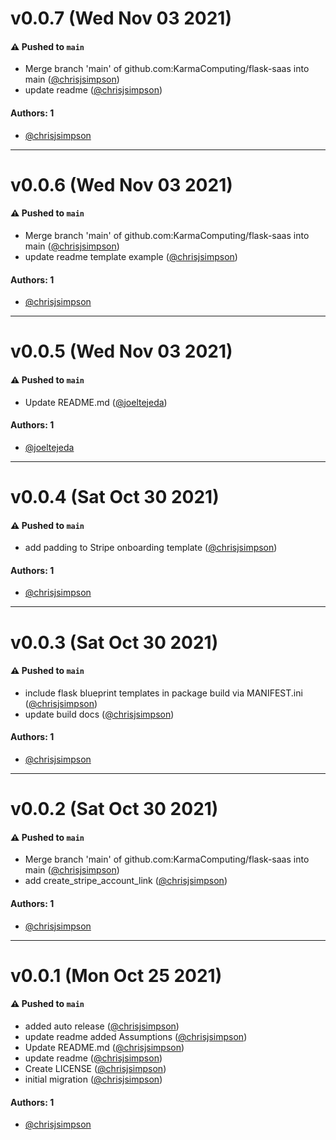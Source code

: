 # v0.0.7 (Wed Nov 03 2021)

#### ⚠️ Pushed to `main`

- Merge branch 'main' of github.com:KarmaComputing/flask-saas into main ([@chrisjsimpson](https://github.com/chrisjsimpson))
- update readme ([@chrisjsimpson](https://github.com/chrisjsimpson))

#### Authors: 1

- [@chrisjsimpson](https://github.com/chrisjsimpson)

---

# v0.0.6 (Wed Nov 03 2021)

#### ⚠️ Pushed to `main`

- Merge branch 'main' of github.com:KarmaComputing/flask-saas into main ([@chrisjsimpson](https://github.com/chrisjsimpson))
- update readme template example ([@chrisjsimpson](https://github.com/chrisjsimpson))

#### Authors: 1

- [@chrisjsimpson](https://github.com/chrisjsimpson)

---

# v0.0.5 (Wed Nov 03 2021)

#### ⚠️ Pushed to `main`

- Update README.md ([@joeltejeda](https://github.com/joeltejeda))

#### Authors: 1

- [@joeltejeda](https://github.com/joeltejeda)

---

# v0.0.4 (Sat Oct 30 2021)

#### ⚠️ Pushed to `main`

- add padding to Stripe onboarding template ([@chrisjsimpson](https://github.com/chrisjsimpson))

#### Authors: 1

- [@chrisjsimpson](https://github.com/chrisjsimpson)

---

# v0.0.3 (Sat Oct 30 2021)

#### ⚠️ Pushed to `main`

- include flask blueprint templates in package build via MANIFEST.ini ([@chrisjsimpson](https://github.com/chrisjsimpson))
- update build docs ([@chrisjsimpson](https://github.com/chrisjsimpson))

#### Authors: 1

- [@chrisjsimpson](https://github.com/chrisjsimpson)

---

# v0.0.2 (Sat Oct 30 2021)

#### ⚠️ Pushed to `main`

- Merge branch 'main' of github.com:KarmaComputing/flask-saas into main ([@chrisjsimpson](https://github.com/chrisjsimpson))
- add create_stripe_account_link ([@chrisjsimpson](https://github.com/chrisjsimpson))

#### Authors: 1

- [@chrisjsimpson](https://github.com/chrisjsimpson)

---

# v0.0.1 (Mon Oct 25 2021)

#### ⚠️ Pushed to `main`

- added auto release ([@chrisjsimpson](https://github.com/chrisjsimpson))
- update readme added Assumptions ([@chrisjsimpson](https://github.com/chrisjsimpson))
- Update README.md ([@chrisjsimpson](https://github.com/chrisjsimpson))
- update readme ([@chrisjsimpson](https://github.com/chrisjsimpson))
- Create LICENSE ([@chrisjsimpson](https://github.com/chrisjsimpson))
- initial migration ([@chrisjsimpson](https://github.com/chrisjsimpson))

#### Authors: 1

- [@chrisjsimpson](https://github.com/chrisjsimpson)
